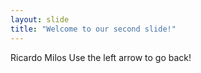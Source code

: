 ```yaml
---
layout: slide
title: "Welcome to our second slide!"
---
```

Ricardo Milos
Use the left arrow to go back!
